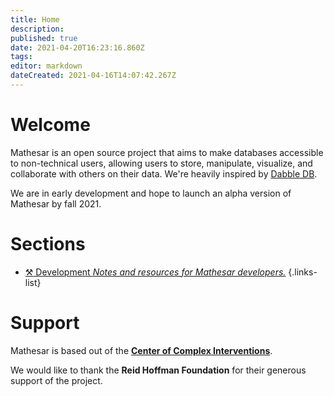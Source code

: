 ```yaml
---
title: Home
description: 
published: true
date: 2021-04-20T16:23:16.860Z
tags: 
editor: markdown
dateCreated: 2021-04-16T14:07:42.267Z
---
```


# Welcome
Mathesar is an open source project that aims to make databases accessible to non-technical users, allowing users to store, manipulate, visualize, and collaborate with others on their data. We're heavily inspired by [Dabble DB](https://www.youtube.com/watch?v=MCVj5RZOqwY).

We are in early development and hope to launch an alpha version of Mathesar by fall 2021.

# Sections
- [:hammer_and_pick: Development *Notes and resources for Mathesar developers.*](/development)
{.links-list}

# Support
Mathesar is based out of the **[Center of Complex Interventions](https://www.centerofci.org/)**.

We would like to thank the **Reid Hoffman Foundation** for their generous support of the project.